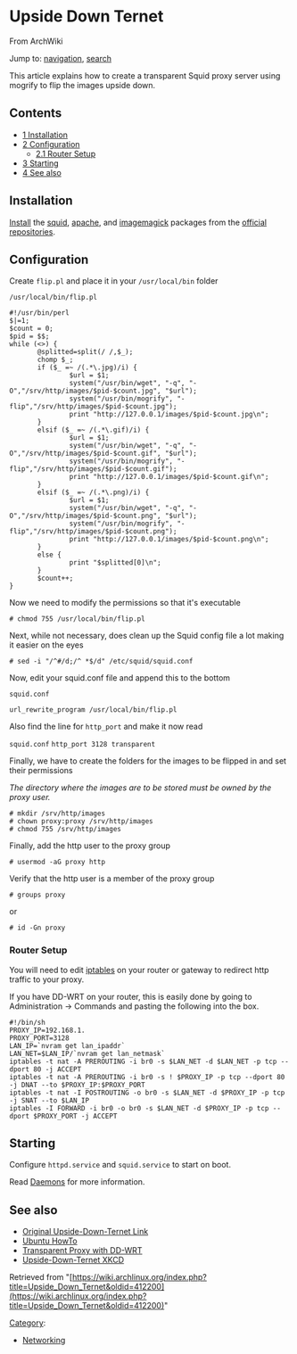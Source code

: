 # Upside Down Ternet

From ArchWiki

Jump to: [navigation](#column-one), [search](#searchInput)

This article explains how to create a transparent Squid proxy server using mogrify to flip the images upside down.

## Contents

*   [1 Installation](#Installation)
*   [2 Configuration](#Configuration)
    *   [2.1 Router Setup](#Router_Setup)
*   [3 Starting](#Starting)
*   [4 See also](#See_also)

## Installation

[Install](/index.php/Install "Install") the [squid](https://www.archlinux.org/packages/?name=squid), [apache](https://www.archlinux.org/packages/?name=apache), and [imagemagick](https://www.archlinux.org/packages/?name=imagemagick) packages from the [official repositories](/index.php/Official_repositories "Official repositories").

## Configuration

Create `flip.pl` and place it in your `/usr/local/bin` folder

 `/usr/local/bin/flip.pl` 

```
#!/usr/bin/perl
$|=1;
$count = 0;
$pid = $$;
while (<>) {
       @splitted=split(/ /,$_);
       chomp $_;
       if ($_ =~ /(.*\.jpg)/i) {
               $url = $1;
               system("/usr/bin/wget", "-q", "-O","/srv/http/images/$pid-$count.jpg", "$url");
               system("/usr/bin/mogrify", "-flip","/srv/http/images/$pid-$count.jpg");
               print "http://127.0.0.1/images/$pid-$count.jpg\n";
       }
       elsif ($_ =~ /(.*\.gif)/i) {
               $url = $1;
               system("/usr/bin/wget", "-q", "-O","/srv/http/images/$pid-$count.gif", "$url");
               system("/usr/bin/mogrify", "-flip","/srv/http/images/$pid-$count.gif");
               print "http://127.0.0.1/images/$pid-$count.gif\n";
       }
       elsif ($_ =~ /(.*\.png)/i) {
               $url = $1;
               system("/usr/bin/wget", "-q", "-O","/srv/http/images/$pid-$count.png", "$url");
               system("/usr/bin/mogrify", "-flip","/srv/http/images/$pid-$count.png");
               print "http://127.0.0.1/images/$pid-$count.png\n";
       }
       else {
               print "$splitted[0]\n";
       }
       $count++;
}

```

Now we need to modify the permissions so that it's executable

 `# chmod 755 /usr/local/bin/flip.pl` 

Next, while not necessary, does clean up the Squid config file a lot making it easier on the eyes

 `# sed -i "/^#/d;/^ *$/d" /etc/squid/squid.conf` 

Now, edit your squid.conf file and append this to the bottom

 `squid.conf` 

```
url_rewrite_program /usr/local/bin/flip.pl

```

Also find the line for `http_port` and make it now read

 `squid.conf`  `http_port 3128 transparent` 

Finally, we have to create the folders for the images to be flipped in and set their permissions

_The directory where the images are to be stored must be owned by the proxy user._

```
# mkdir /srv/http/images
# chown proxy:proxy /srv/http/images
# chmod 755 /srv/http/images

```

Finally, add the http user to the proxy group

 `# usermod -aG proxy http` 

Verify that the http user is a member of the proxy group

 `# groups proxy` 

or

 `# id -Gn proxy` 

### Router Setup

You will need to edit [iptables](/index.php/Iptables "Iptables") on your router or gateway to redirect http traffic to your proxy.

If you have DD-WRT on your router, this is easily done by going to Administration -> Commands and pasting the following into the box.

```
#!/bin/sh
PROXY_IP=192.168.1.
PROXY_PORT=3128
LAN_IP=`nvram get lan_ipaddr`
LAN_NET=$LAN_IP/`nvram get lan_netmask`
iptables -t nat -A PREROUTING -i br0 -s $LAN_NET -d $LAN_NET -p tcp --dport 80 -j ACCEPT
iptables -t nat -A PREROUTING -i br0 -s ! $PROXY_IP -p tcp --dport 80 -j DNAT --to $PROXY_IP:$PROXY_PORT
iptables -t nat -I POSTROUTING -o br0 -s $LAN_NET -d $PROXY_IP -p tcp -j SNAT --to $LAN_IP
iptables -I FORWARD -i br0 -o br0 -s $LAN_NET -d $PROXY_IP -p tcp --dport $PROXY_PORT -j ACCEPT

```

## Starting

Configure `httpd.service` and `squid.service` to start on boot.

Read [Daemons](/index.php/Daemons "Daemons") for more information.

## See also

*   [Original Upside-Down-Ternet Link](http://www.ex-parrot.com/pete/upside-down-ternet.html)
*   [Ubuntu HowTo](https://help.ubuntu.com/community/Upside-Down-TernetHowTo)
*   [Transparent Proxy with DD-WRT](http://www.dd-wrt.com/wiki/index.php/Squid_Transparent_Proxy)
*   [Upside-Down-Ternet XKCD](http://xkcd.com/341/)

Retrieved from "[https://wiki.archlinux.org/index.php?title=Upside_Down_Ternet&oldid=412200](https://wiki.archlinux.org/index.php?title=Upside_Down_Ternet&oldid=412200)"

[Category](/index.php/Special:Categories "Special:Categories"):

*   [Networking](/index.php/Category:Networking "Category:Networking")